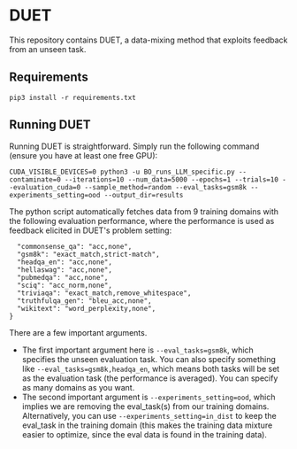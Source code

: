 # DUET
This repository contains DUET, a data-mixing method that exploits feedback from an unseen task.

## Requirements

```
pip3 install -r requirements.txt
```

## Running DUET
Running DUET is straightforward. Simply run the following command (ensure you have at least one free GPU):
```
CUDA_VISIBLE_DEVICES=0 python3 -u BO_runs_LLM_specific.py --contaminate=0 --iterations=10 --num_data=5000 --epochs=1 --trials=10 --evaluation_cuda=0 --sample_method=random --eval_tasks=gsm8k --experiments_setting=ood --output_dir=results
```
The python script automatically fetches data from 9 training domains with the following evaluation performance, where the performance is used as feedback elicited in DUET's problem setting:
```task_metrics = {
  "commonsense_qa": "acc,none",
  "gsm8k": "exact_match,strict-match",
  "headqa_en": "acc,none",
  "hellaswag": "acc,none",
  "pubmedqa": "acc,none",
  "sciq": "acc_norm,none",
  "triviaqa": "exact_match,remove_whitespace",
  "truthfulqa_gen": "bleu_acc,none",
  "wikitext": "word_perplexity,none",
}
```

There are a few important arguments.
- The first important argument here is `--eval_tasks=gsm8k`, which specifies the unseen evaluation task. You can also specify something like `--eval_tasks=gsm8k,headqa_en`, which means both tasks will be set as the evaluation task (the performance is averaged). You can specify as many domains as you want.
- The second important argument is `--experiments_setting=ood`, which implies we are removing the eval_task(s) from our training domains. Alternatively, you can use `--experiments_setting=in_dist` to keep the eval_task in the training domain (this makes the training data mixture easier to optimize, since the eval data is found in the training data).
